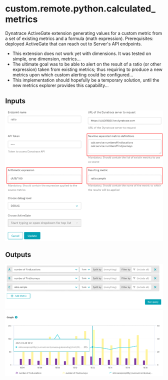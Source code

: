 # custom.remote.python.calculated_metrics
Dynatrace ActiveGate extension generating values for a custom metric from a set of existing metrics and a formula (math expression).
Prerequisites: deployed ActiveGate that can reach out to Server's API endpoints.

- This extension does not work yet with dimensions. It was tested on simple, one dimension, metrics...
- The ultimate goal was to be able to alert on the result of a ratio (or other expression) taken from existing metrics; thus requiring to produce a new metrics upon which custom alerting could be configured...
- This implementation should hopefully be a temporary solution, until the new metrics explorer provides this capability...

## Inputs
![Example inputs](images/sample_inputs.png)

## Outputs
![Example outputs](images/sample_outputs.png)

